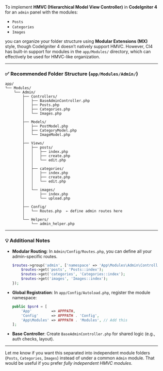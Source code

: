 To implement **HMVC (Hierarchical Model View Controller)** in **CodeIgniter 4** for an `admin` panel with the modules:

* `Posts`
* `Categories`
* `Images`

you can organize your folder structure using **Modular Extensions (MX)** style, though CodeIgniter 4 doesn’t natively support HMVC. However, CI4 has built-in support for modules in the `app/Modules/` directory, which can effectively be used for HMVC-like organization.

---

### ✅ Recommended Folder Structure (`app/Modules/Admin/`)

```plaintext
app/
└── Modules/
    └── Admin/
        ├── Controllers/
        │   ├── BaseAdminController.php
        │   ├── Posts.php
        │   ├── Categories.php
        │   └── Images.php
        │
        ├── Models/
        │   ├── PostModel.php
        │   ├── CategoryModel.php
        │   └── ImageModel.php
        │
        ├── Views/
        │   ├── posts/
        │   │   ├── index.php
        │   │   ├── create.php
        │   │   └── edit.php
        │   │
        │   ├── categories/
        │   │   ├── index.php
        │   │   ├── create.php
        │   │   └── edit.php
        │   │
        │   └── images/
        │       ├── index.php
        │       └── upload.php
        │
        ├── Config/
        │   └── Routes.php  ← define admin routes here
        │
        └── Helpers/
            └── admin_helper.php
```

---

### 💡 Additional Notes

* **Modular Routing**: In `Admin/Config/Routes.php`, you can define all your admin-specific routes.

  ```php
  $routes->group('admin', ['namespace' => 'App\Modules\Admin\Controllers'], function($routes) {
      $routes->get('posts', 'Posts::index');
      $routes->get('categories', 'Categories::index');
      $routes->get('images', 'Images::index');
  });
  ```

* **Global Registration**: In `app/Config/Autoload.php`, register the module namespace:

  ```php
  public $psr4 = [
      'App'         => APPPATH,
      'Config'      => APPPATH . 'Config',
      'App\Modules' => APPPATH . 'Modules', // Add this
  ];
  ```

* **Base Controller**: Create `BaseAdminController.php` for shared logic (e.g., auth checks, layout).

---

Let me know if you want this separated into independent module folders (`Posts`, `Categories`, `Images`) instead of under a common `Admin` module. That would be useful if you prefer *fully independent HMVC modules*.
